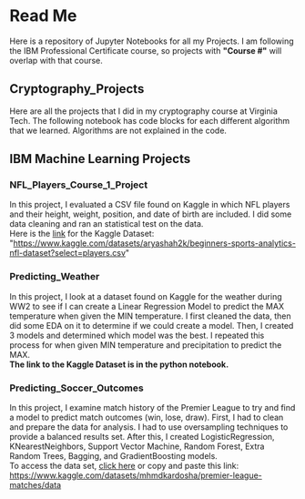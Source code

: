 # Read Me
Here is a repository of Jupyter Notebooks for all my Projects. I am following the IBM Professional Certificate course, so projects with **"Course #"** will overlap with that course.

## Cryptography_Projects
Here are all the projects that I did in my cryptography course at Virginia Tech. The following notebook has code blocks for each different algorithm that we learned. Algorithms are not explained in the code.
## IBM Machine Learning Projects
### NFL_Players_Course_1_Project 
In this project, I evaluated a CSV file found on Kaggle in which NFL players and their height, weight, position, and date of birth are included. I did some data cleaning and ran an statistical test on the data.
<br>
Here is the [link](https://www.kaggle.com/datasets/aryashah2k/beginners-sports-analytics-nfl-dataset?select=players.csv) for the Kaggle Dataset: "https://www.kaggle.com/datasets/aryashah2k/beginners-sports-analytics-nfl-dataset?select=players.csv"
### Predicting_Weather
In this project, I look at a dataset found on Kaggle for the weather during WW2 to see if I can create a Linear Regression Model to predict the MAX temperature when given the MIN temperature. I first cleaned the data, then did some EDA on it to determine if we could create a model. Then, I created 3 models and determined which model was the best. I repeated this process for when given MIN temperature and precipitation to predict the MAX.
<br>
**The link to the Kaggle Dataset is in the python notebook.**
### Predicting_Soccer_Outcomes
In this project, I examine match history of the Premier League to try and find a model to predict match outcomes (win, lose, draw). First, I had to clean and prepare the data for analysis. I had to use oversampling techniques to provide a balanced results set. After this, I created LogisticRegression, KNearestNeighbors, Support Vector Machine, Random Forest, Extra Random Trees, Bagging, and GradientBoosting models.
<br>To access the data set, [click here](https://www.kaggle.com/datasets/mhmdkardosha/premier-league-matches/data) or copy and paste this link: <br>
https://www.kaggle.com/datasets/mhmdkardosha/premier-league-matches/data
<br>
